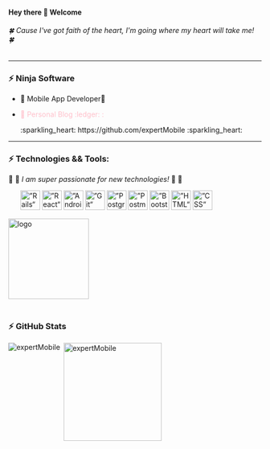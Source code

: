 #### Hey there 👋 Welcome
###### :four_leaf_clover: *Cause I've got faith of the heart, I'm going where my heart will take me!* :four_leaf_clover:
********************************
### ⚡ Ninja Software
<!-- <img src="https://github-readme-stats.vercel.app/api?username=expertMobile&show_icons=true" alt="logo" height="160" align="right" style="margin: 5px; margin-bottom: 20px;" />  -->


- 🌱 Mobile App Developer🌱
- <p style="color:pink">🍏 Personal Blog :ledger: :</p> :sparkling_heart: https://github.com/expertMobile :sparkling_heart:
--------------

### ⚡ Technologies && Tools:
:shell:  :dizzy: *I am super passionate for new technologies!*  :dizzy: :shell:
<ul>
  <img src="https://encrypted-tbn0.gstatic.com/images?q=tbn%3AANd9GcSoXS0EJ92SvZVt4R4nT_68NO8Nc8aovBj2iQ&usqp=CAU" alt=”Rails“ width="39" height="39">
  <img src="https://encrypted-tbn0.gstatic.com/images?q=tbn%3AANd9GcQ2s7g5rKVCRjxH72WcRB-ZESXP1AoU4fFZCA&usqp=CAU" alt=”React“ width="39" height="39">
  <img src="https://encrypted-tbn0.gstatic.com/images?q=tbn%3AANd9GcRKREpHf4ZanJaEvnJT3dLrTKDTgZ8A5YhZug&usqp=CAU" alt=”Android“ width="39" height="39">
  <img src="https://encrypted-tbn0.gstatic.com/images?q=tbn%3AANd9GcS93aSLf-QNrKGFotNIFcMXChCBRXCzymQChg&usqp=CAU" alt=”Git“ width="39" height="39">
  <img src="https://encrypted-tbn0.gstatic.com/images?q=tbn%3AANd9GcR9x2WNatiI59YTTrTKnpgPH0yIC8CF9xWwhg&usqp=CAU" alt=”PostgreSQL“ width="39" height="39">
  <img src="https://encrypted-tbn0.gstatic.com/images?q=tbn%3AANd9GcROG8j7es3DqRFFFY1vfydRcwFccby0WaqPEA&usqp=CAU" alt=”Postman“ width="39" height="39">
  <img src="https://encrypted-tbn0.gstatic.com/images?q=tbn%3AANd9GcQTHazThKtmj9LowIhhurCFCv8zwBUznGbMsA&usqp=CAU" alt=”Bootstrap“ width="39" height="39">
  <img src="https://encrypted-tbn0.gstatic.com/images?q=tbn%3AANd9GcRyuysCVANB23xetA8P-oa2AK1Uo6yMEpcNGQ&usqp=CAU" alt=”HTML“ width="39" height="39">
  <img src="https://encrypted-tbn0.gstatic.com/images?q=tbn%3AANd9GcTBuUI-msGueh-e5_zkA4aZfkpn-3cfrh1Euw&usqp=CAU" alt=”CSS“ width="39" height="39">
</ul>


<img src="https://github-profile-trophy.vercel.app/?username=expertMobile&theme=flat&column=7" alt="logo" height="160" align="center" style="margin: auto; margin-bottom: 20px;" />

<h3> ⚡ GitHub Stats</h3>
<p><img align="left" src="https://github-readme-stats.vercel.app/api/top-langs?username=expertMobile&show_icons=true&title_color=ffffff&icon_color=bb2acf&text_color=daf7dc&bg_color=191919" alt="expertMobile" /></p>

<p>&nbsp;<img align="center" src="https://github-readme-stats.vercel.app/api?username=expertMobile&show_icons=true&title_color=ffffff&icon_color=bb2acf&text_color=daf7dc&bg_color=191919&locale=en" alt="expertMobile" height="195px"/></p>
<br>


<!--
**NicoleQueen/NicoleQueen** is a ✨ _special_ ✨ repository because its `README.md` (this file) appears on your GitHub profile.

Here are some ideas to get you started:

- 🔭 I’m currently working on ...
- 🌱 I’m currently learning ...
- 👯 I’m looking to collaborate on ...
- 🤔 I’m looking for help with ...
- 💬 Ask me about ...
- 📫 How to reach me: ...
- 😄 Pronouns: ...
- ⚡ Fun fact: ...
-->
